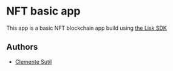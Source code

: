 # NFT basic app

This app is a basic NFT blockchain app build using [the Lisk SDK](https://lisk.com/documentation/lisk-sdk/index.html)

## Authors

- [Clemente Sutil](https://github.com/ClementeSerrano)
